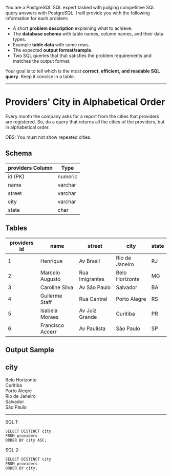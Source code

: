 You are a PostgreSQL SQL expert tasked with judging competitive SQL query answers with PostgreSQL. I will provide you with the following information for each problem:

* A short **problem description** explaining what to achieve.
* The **database schema** with table names, column names, and their data types.
* Example **table data** with some rows.
* The expected **output format/sample**.
* Two SQL queries that that satisfies the problem requirements and matches the output format.

Your goal is to tell which is the most **correct, efficient, and readable SQL query**. Keep it concise in a table.

---

# Providers' City in Alphabetical Order

Every month the company asks for a report from the cities that providers are registered. So, do a query that returns all the cities of the providers, but in alphabetical order.  
  
OBS: You must not show repeated cities.

## Schema

providers  **Column** | **Type**  
---|---  
id (PK) | numeric  
name | varchar  
street | varchar  
city | varchar  
state | char  
  
## Tables

providers  **id** | **name** | **street** | **city** | **state**  
---|---|---|---|---  
1 | Henrique | Av Brasil | Rio de Janeiro | RJ  
2 | Marcelo Augusto | Rua Imigrantes | Belo Horizonte | MG  
3 | Caroline Silva | Av São Paulo | Salvador | BA  
4 | Guilerme Staff | Rua Central | Porto Alegre | RS  
5 | Isabela Moraes | Av Juiz Grande | Curitiba | PR  
6 | Francisco Accerr | Av Paulista | São Paulo | SP  
  
## Output Sample

**city**  
---  
Belo Horizonte  
Curitiba  
Porto Alegre  
Rio de Janeiro  
Salvador  
São Paulo


---

SQL 1: 
```
SELECT DISTINCT city
FROM providers
ORDER BY city ASC;
```

SQL 2: 
```
SELECT DISTINCT city
FROM providers
ORDER BY city;
```
